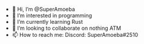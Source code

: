 - 👋 Hi, I’m @SuperAmoeba
- 👀 I’m interested in programming
- 🌱 I’m currently learning Rust
- 💞️ I’m looking to collaborate on nothing ATM
- 📫 How to reach me: Discord: SuperAmoeba#2510

<!---
SuperAmoeba/SuperAmoeba is a ✨ special ✨ repository because its `README.md` (this file) appears on your GitHub profile.
You can click the Preview link to take a look at your changes.
--->
